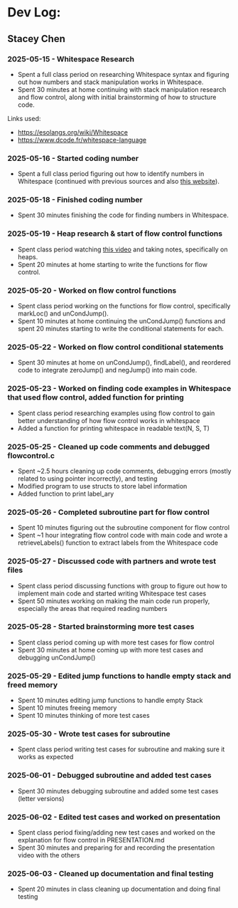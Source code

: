 # Dev Log:
## Stacey Chen
### 2025-05-15 - Whitespace Research
- Spent a full class period on researching Whitespace syntax and figuring out how numbers and stack manipulation works in Whitespace.
- Spent 30 minutes at home continuing with stack manipulation research and flow control, along with initial brainstorming of how to structure code.

Links used:
- https://esolangs.org/wiki/Whitespace
- https://www.dcode.fr/whitespace-language

### 2025-05-16 - Started coding number
- Spent a full class period figuring out how to identify numbers in Whitespace (continued with previous sources and also [this website](https://hackage.haskell.org/package/whitespace-0.4/src/docs/tutorial.html )).

### 2025-05-18 - Finished coding number
- Spent 30 minutes finishing the code for finding numbers in Whitespace.

### 2025-05-19 - Heap research & start of flow control functions
- Spent class period watching [this video](https://www.youtube.com/watch?v=O406bEHAOcc) and taking notes, specifically on heaps.
- Spent 20 minutes at home starting to write the functions for flow control.

### 2025-05-20 - Worked on flow control functions
- Spent class period working on the functions for flow control, specifically markLoc() and unCondJump().
- Spent 10 minutes at home continuing the unCondJump() functions and spent 20 minutes starting to write the conditional statements for each.

### 2025-05-22 - Worked on flow control conditional statements
- Spent 30 minutes at home on unCondJump(), findLabel(), and reordered code to integrate zeroJump() and negJump() into main code.

### 2025-05-23 - Worked on finding code examples in Whitespace that used flow control, added function for printing
- Spent class period researching examples using flow control to gain better understanding of how flow control works in whitespace
- Added a function for printing whitespace in readable text(N, S, T)

### 2025-05-25 - Cleaned up code comments and debugged flowcontrol.c
- Spent ~2.5 hours cleaning up code comments, debugging errors (mostly related to using pointer incorrectly), and testing
- Modified program to use structs to store label information
- Added function to print label_ary

### 2025-05-26 - Completed subroutine part for flow control
- Spent 10 minutes figuring out the subroutine component for flow control
- Spent ~1 hour integrating flow control code with main code and wrote a retrieveLabels() function to extract labels from the Whitespace code

### 2025-05-27 - Discussed code with partners and wrote test files
- Spent class period discussing functions with group to figure out how to implement main code and started writing Whitespace test cases
- Spent 50 minutes working on making the main code run properly, especially the areas that required reading numbers

### 2025-05-28 - Started brainstorming more test cases
- Spent class period coming up with more test cases for flow control
- Spent 30 minutes at home coming up with more test cases and debugging unCondJump()

### 2025-05-29 - Edited jump functions to handle empty stack and freed memory
- Spent 10 minutes editing jump functions to handle empty Stack
- Spent 10 minutes freeing memory
- Spent 10 minutes thinking of more test cases

### 2025-05-30 - Wrote test cases for subroutine
- Spent class period writing test cases for subroutine and making sure it works as expected

### 2025-06-01 - Debugged subroutine and added test cases
- Spent 30 minutes debugging subroutine and added some test cases (letter versions)

### 2025-06-02 - Edited test cases and worked on presentation
- Spent class period fixing/adding new test cases and worked on the explanation for flow control in PRESENTATION.md
- Spent 30 minutes and preparing for and recording the presentation video with the others

### 2025-06-03 - Cleaned up documentation and final testing
- Spent 20 minutes in class cleaning up documentation and doing final testing
